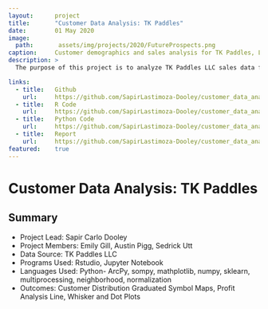 ```yaml
---
layout:      project
title:       "Customer Data Analysis: TK Paddles"
date:        01 May 2020
image:
  path:       assets/img/projects/2020/FutureProspects.png
caption:     Customer demographics and sales analysis for TK Paddles, LLC.
description: >
  The purpose of this project is to analyze TK Paddles LLC sales data for trends in Python and R. Using information on customer location, related organization, sales number, and profit margin infographics and maps are produced depicting spatial and temporal trends. Using this information, reasonable predictions can be made on potential customer locations, future sales figures, and marketing strategies can be adjusted to account for areas where customer interaction is low.

links:
  - title:   Github
    url:     https://github.com/SapirLastimoza-Dooley/customer_data_analysis
  - title:   R Code
    url:     https://github.com/SapirLastimoza-Dooley/customer_data_analysis/blob/main/Code/rCode.Rmd
  - title:   Python Code
    url:     https://github.com/SapirLastimoza-Dooley/customer_data_analysis/blob/main/Code/jupyter/TK%20Paddles%20LLC.ipynb
  - title:   Report
    url:     https://github.com/SapirLastimoza-Dooley/customer_data_analysis/blob/main/Reports/Final%20Report.pdf
featured:    true
---
```

# Customer Data Analysis: TK Paddles

## Summary
* Project Lead: Sapir Carlo Dooley
* Project Members: Emily Gill, Austin Pigg, Sedrick Utt
* Data Source: TK Paddles LLC
* Programs Used: Rstudio, Jupyter Notebook
* Languages Used: Python- ArcPy, sompy, mathplotlib, numpy, sklearn, multiprocessing, neighborhood, normalization
* Outcomes: Customer Distribution Graduated Symbol Maps, Profit Analysis Line, Whisker and Dot Plots


